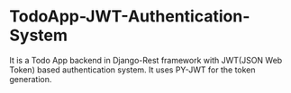 # TodoApp-JWT-Authentication-System
It is a Todo App backend in Django-Rest framework with JWT(JSON Web Token) based authentication system. It uses PY-JWT for the token generation.
